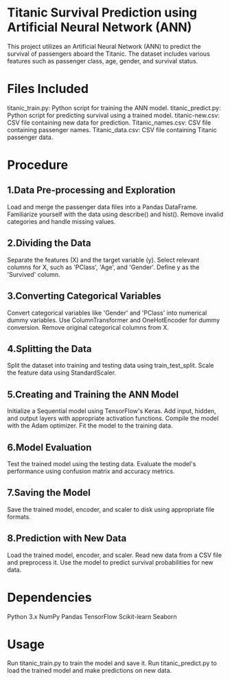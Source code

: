 
# Titanic Survival Prediction using Artificial Neural Network (ANN)
This project utilizes an Artificial Neural Network (ANN) to predict the survival of passengers aboard the Titanic. The dataset includes various features such as passenger class, age, gender, and survival status.

# Files Included
titanic_train.py: Python script for training the ANN model.
titanic_predict.py: Python script for predicting survival using a trained model.
titanic-new.csv: CSV file containing new data for prediction.
Titanic_names.csv: CSV file containing passenger names.
Titanic_data.csv: CSV file containing Titanic passenger data.

# Procedure
## 1.Data Pre-processing and Exploration

Load and merge the passenger data files into a Pandas DataFrame.
Familiarize yourself with the data using describe() and hist().
Remove invalid categories and handle missing values.

## 2.Dividing the Data
Separate the features (X) and the target variable (y).
Select relevant columns for X, such as 'PClass', 'Age', and 'Gender'.
Define y as the 'Survived' column.

## 3.Converting Categorical Variables
Convert categorical variables like 'Gender' and 'PClass' into numerical dummy variables.
Use ColumnTransformer and OneHotEncoder for dummy conversion.
Remove original categorical columns from X.

## 4.Splitting the Data
Split the dataset into training and testing data using train_test_split.
Scale the feature data using StandardScaler.

## 5.Creating and Training the ANN Model
Initialize a Sequential model using TensorFlow's Keras.
Add input, hidden, and output layers with appropriate activation functions.
Compile the model with the Adam optimizer.
Fit the model to the training data.

## 6.Model Evaluation
Test the trained model using the testing data.
Evaluate the model's performance using confusion matrix and accuracy metrics.

## 7.Saving the Model
Save the trained model, encoder, and scaler to disk using appropriate file formats.

## 8.Prediction with New Data
Load the trained model, encoder, and scaler.
Read new data from a CSV file and preprocess it.
Use the model to predict survival probabilities for new data.

# Dependencies
Python 3.x
NumPy
Pandas
TensorFlow
Scikit-learn
Seaborn

# Usage
Run titanic_train.py to train the model and save it.
Run titanic_predict.py to load the trained model and make predictions on new data.
